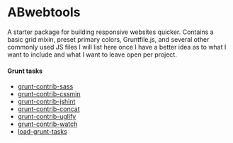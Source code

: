 ABwebtools
==========

A starter package for building responsive websites quicker. Contains a basic grid mixin, preset primary colors, Gruntfile.js, and several other commonly used JS files I will list here once I have a better idea as to what I want to include and what I want to leave open per project.

#### Grunt tasks

- [grunt-contrib-sass](https://github.com/gruntjs/grunt-contrib-sass)
- [grunt-contrib-cssmin](https://github.com/gruntjs/grunt-contrib-cssmin)
- [grunt-contrib-jshint](https://github.com/gruntjs/grunt-contrib-jshint)
- [grunt-contrib-concat](https://github.com/gruntjs/grunt-contrib-concat)
- [grunt-contrib-uglify](https://github.com/gruntjs/grunt-contrib-uglify)
- [grunt-contrib-watch](https://github.com/gruntjs/grunt-contrib-watch)
- [load-grunt-tasks](https://npmjs.org/package/require-grunt-configs)
